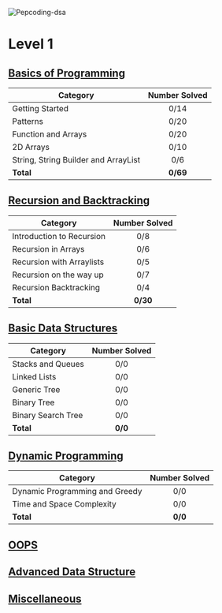 ![Pepcoding-dsa](https://socialify.git.ci/DarkWarS-maker/Pepcoding-dsa/image?description=1&font=KoHo&language=1&name=1&owner=1&pattern=Floating%20Cogs&stargazers=1&theme=Dark)

# Level 1
## [Basics of Programming](https://github.com/DarkWarS-maker/Pepcoding-dsa/blob/main/Complete%20DSA/level-1/basics-of-programming.html)

| Category                             | Number Solved |
| ---------------                      | :-----------: |
| Getting Started                      |     0/14      |
| Patterns                             |     0/20      |
| Function and Arrays                  |     0/20      |
| 2D Arrays                            |     0/10      |
| String, String Builder and ArrayList |     0/6       |
| **Total**                            |   **0/69**    |

## [Recursion and Backtracking]()

| Category                             | Number Solved |
| ---------------                      | :-----------: |
| Introduction to Recursion            |     0/8       |
| Recursion in Arrays                  |     0/6       |
| Recursion with Arraylists            |     0/5       |
| Recursion on the way up              |     0/7       |
| Recursion Backtracking               |     0/4       |
| **Total**                            |   **0/30**    |


## [Basic Data Structures]()

| Category                             | Number Solved |
| ------------------                   | :-----------: |
| Stacks and Queues                    |      0/0      |
| Linked Lists                         |      0/0      |
| Generic Tree                         |      0/0      |
| Binary Tree                          |      0/0      |
| Binary Search Tree                   |      0/0      |
| **Total**                            |    **0/0**    |

## [Dynamic Programming]()

| Category                             | Number Solved |
| ---------------                      | :-----------: |
| Dynamic Programming and Greedy       |     0/0       |
| Time and Space Complexity            |     0/0       |
| **Total**                            |   **0/0**    |




## [OOPS]()

## [Advanced Data Structure]()
## [Miscellaneous]()